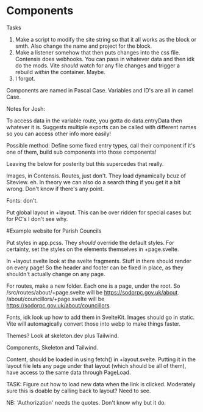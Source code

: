 # Components

Tasks
1. Make a script to modify the site string so that it all works as the block or smth. Also change the name and project for the block.
2. Make a listener somehow that then puts changes into the css file. Contensis does webhooks. You can pass in whatever data and then idk do the mods. Vite _should_ watch for any file changes and trigger a rebuild _within_ the container. Maybe.
3. I forgot. 



Components are named in Pascal Case. Variables and ID's are all in camel Case.

Notes for Josh:

To access data in the variable route, you gotta do data.entryData then whatever it is. Suggests multiple exports can be called with different names so you can access other info more easily!

Possible method: Define some fixed entry types, call their component if it's one of them, build sub components into those components!

Leaving the below for posterity but this supercedes that really.

Images, in Contensis.
Routes, just don't. They load dynamically bcuz of Siteview. eh. In theory we can also do a search thing if you get it a bit wrong. Don't know if there's any point.

Fonts: don't.

Put global layout in +layout. This can be over ridden for special cases but for PC's I don't see why.


#Example website for Parish Councils

Put styles in app.pcss. They *should* override the default styles. For certainty, set the styles on the elements themselves in +page.svelte.

In +layout.svelte look at the svelte fragments. Stuff in there should render on every page! So the header and footer can be fixed in place, as they shouldn't actually change on any page.

For routes, make a new folder. Each one is a page, under the root. So /src/routes/about/+page.svelte will be https://sodorpc.gov.uk/about. /about/councillors/+page.svelte will be https://sodorpc.gov.uk/about/councillors. 

Fonts, idk look up how to add them in SvelteKit. Images should go in static. Vite will automagically convert those into webp to make things faster.

Themes? Look at skeleton.dev plus Tailwind.

Components, Skeleton and Tailwind.

Content, should be loaded in using fetch() in +layout.svelte. Putting it in the layout file lets any page under that layout (which should be all of them), have access to the same data through PageLoad. 

TASK: Figure out how to load new data when the link is clicked. Moderately sure this is doable by calling back to layout? Need to see.

NB: 'Authorization' needs the quotes. Don't know why but it do. 


